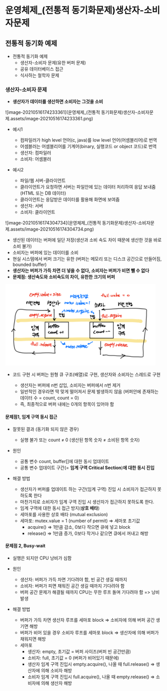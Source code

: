 # 운영체제_(전통적 동기화문제)생산자-소비자문제

## 전통적 동기화 예제

- 전통적 동기화 예제
  - 생산자-소비자 문제(유한 버퍼 문제)
  - 공유 데이터베이스 접근
  - 식사하는 철학자 문제



### 생산자-소비자 문제

- **생산자가 데이터를 생산하면 소비자는 그것을 소비**

![image-20210516174233361](운영체제_(전통적 동기화문제)생산자-소비자문제.assets/image-20210516174233361.png)

- 예시1

  - 컴파일러가 high level 언어(c, java)를 low level 언어(어셈블리어)로 번역
  - 어셈블러는 어셈블리어를 기계어(binary, 실행코드 or object 코드)로 번역
  - 생산자: 컴파일러
  - 소비자: 어셈블러

  

- 예시2

  - 파일/웹 서버-클라이언트
  - 클라이언트가 요청하면 서버는 파일안에 있는 데이터 처리하여 응답 보내줌 (HTML 또는 DB 데이터)
  - 클라이언트는 응답받은 데이터를 활용해 화면에 보여줌
  - 생산자: 서버
  - 소비자: 클라이언트



![image-20210516174304734](운영체제_(전통적 동기화문제)생산자-소비자문제.assets/image-20210516174304734.png)

- 생산된 데이터는 버퍼에 일단 저장(생산과 소비 속도 차이 때문에 생산한 것을 바로 소비 불가)
- 소비자는 버퍼에 있는 데이터를 소비
- 현실 시스템에서 버퍼 크기는 유한 (버퍼는 메모리 또는 디스크 공간으로 만들어짐, bounded buffer)
- **생산자는 버퍼가 가득 차면 더 넣을 수 없다, 소비자는 버퍼가 비면 뺄 수 없다**
- **문제점: 생산속도와 소비속도의 차이, 유한한 크기의 버퍼**



<img src="운영체제_(전통적 동기화문제)생산자-소비자문제.assets/image-20210516174351284.png" alt="image-20210516174351284" style="zoom:120%;" />

- 코드 구현 시 버퍼는 원형 큐 구조(배열)로 구현, 생산자와 소비자는 스레드로 구현

  - 생산자는 버퍼에 n번 삽입, 소비자는 버퍼에서 n번 제거
  - 일반적인 경우라면 딱 맞게 떨어져서 문제 발생하지 않음 (버퍼안에 존재하는 데이터 수 = count, count = 0)
  - 즉, 최종적으로 버퍼 내에는 0개의 항목이 있어야 함

  


#### 문제점1, 임계 구역 동시 접근

- 잘못된 결과 (동기화 되지 않은 경우)

  - 실행 불가 또는 count ≠ 0 (생산된 항목 숫자 ≠ 소비된 항목 숫자)

  

- 원인

  - 공통 변수 count, buffer[]에 대한 동시 업데이트
  - 공통 변수 업데이트 구간(= **임계 구역 Critical Section**)**에 대한 동시 진입**

    

- 해결 방법

  - 생산자가 버퍼를 업데이트 하는 구간(임계 구역) 진입 시 소비자가 접근하지 못하도록 한다
  - 마찬가지로 소비자가 임계 구역 진입 시 생산자가 접근하지 못하도록 한다.
  - 임계 구역에 대한 동시 접근 방지(**상호 배타**)
  - 세마포를 사용한 상호 배타 (mutual exclusion)
  - 세마포: mutex.value = 1 (number of permit) => 세마포 초기값 
    - acquire() => 1만큼 감소, 0보다 작으면 큐에 넣고 block
    - release() => 1만큼 증가, 0보다 작거나 같으면 큐에서 꺼내고 해방



#### 문제점 2, Busy-wait

- 실행은 되지만 CPU 낭비가 심함

- 원인
  - 생산자: 버퍼가 가득 차면 기다려야 함, 빈 공간 생길 때까지
  - 소비자: 버퍼가 피면 채워진 공간 생길 때까지 기다려야 함
  - 버퍼 공간 문제가 해결될 때까지 CPU는 무한 루프 돌며 기다려야 함 => 낭비 발생



- 해결 방법
  - 버퍼가 가득 차면 생산자 루프를 세마포 block => 소비자에 의해 버퍼 공간 생기면 해방
  - 버퍼가 비어 있을 경우 소비자 루프를 세마포 block => 생산자에 의해 버퍼가 채워지면 해방
  - 세마포
    - 생산자: empty, 초기값 = 버퍼 사이즈(버퍼 빈 공간만큼)
    - 소비자: full, 초기값 = 0 (버퍼가 비어있기 때문에)
    - 생산자 임계 구역 진입시 empty.acquire(), 나올 때 full.release() => 생산자에 의해 소비자 해방
    - 소비자 임계 구역 진입시 full.acquire(), 나올 때 empty.release() => 소비자에 의해 생산자 해방









